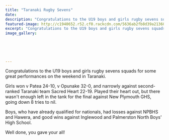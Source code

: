 ```yaml
---
title: "Taranaki Rugby Sevens"
date: 
description: "Congratulations to the U19 boys and girls rugby sevens squads for some great performances on the weekend in Taranaki."
featured-image: http://c1940652.r52.cf0.rackcdn.com/5636ab2fb8d39a21360001da/Rugby-7s-girls-at-Taranaki-OctNov-2015.png
excerpt: "Congratulations to the U19 boys and girls rugby sevens squads for some great performances on the weekend in Taranaki."
image_gallery:
    
    
    
    
    
---
```


<p><span><span>Congratulations to the U19 boys and girls rugby sevens squads for some great performances on the weekend in Taranaki. </span></span></p>
<p><span><span>Girls won v Patea 24-10, v Opunake 32-0, and narrowly against second-ranked Taranaki team Sacred Heart 22-19. Played their heart out, but there wasn't enough left in the tank for the final against New Plymouth GHS, going down 8 tries to nil. </span></span></p>
<p><span><span>Boys, who have already qualified for nationals, had losses against NPBHS and Hawera, and good wins against Inglewood and Palmerston North Boys' High School.</span></span></p>
<p><span>Well done, you gave your all!</span></p>

